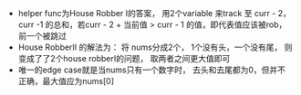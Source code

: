 * helper func为House Robber I的答案， 用2个variable 来track 至 curr - 2， curr -1 的总和，若curr - 2 + 当前值 > curr - 1 的值，即代表值应该被rob， 前一个被跳过
​
* House RobberII 的解法为： 将 nums分成2个， 1个没有头，一个没有尾， 则变成了了2个house robberI的问题， 取两者之间更大值即可
​
* 唯一的edge case就是当nums只有一个数字时， 去头和去尾都为0，但并不正确，最大值应为nums[0]
​
​